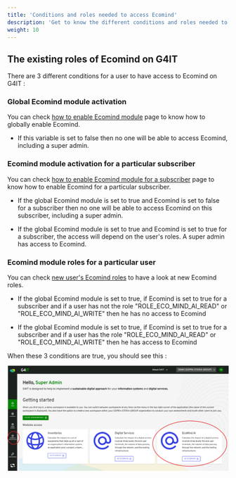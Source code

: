```yaml
---
title: 'Conditions and roles needed to access Ecomind'
description: 'Get to know the different conditions and roles needed to have access to Ecomind on G4IT'
weight: 10
---
```


## The existing roles of Ecomind on G4IT

There are 3 different conditions for a user to have access to Ecomind on G4IT : 

### Global Ecomind module activation

You can check [how to enable Ecomind module](../../../1-getting-started/3-getting-started-as-a-maintainer/1-how-to/enable_ecomind_module/_index.md) page to know how to globally enable Ecomind. 

- If this variable is set to false then no one will be able to access Ecomind, including a super admin.

### Ecomind module activation for a particular subscriber

You can check [how to enable Ecomind module for a subscriber](../../../1-getting-started/3-getting-started-as-a-maintainer/1-how-to/enable_ecomind_for_a_subscriber/_index.md) page to know how to enable Ecomind for a particular subscriber.

- If the global Ecomind module is set to true and Ecomind is set to false for a subscriber then no one will be able to access Ecomind on this subscriber, including a super admin.

- If the global Ecomind module is set to true and Ecomind is set to true for a subscriber, the access will depend on the user's roles. A super admin has access to Ecomind.

### Ecomind module roles for a particular user

You can check [new user's Ecomind roles](../backend/db/ecomind_roles_management/_index.md) to have a look at new Ecomind roles.

- If the global Ecomind module is set to true, if Ecomind is set to true for a subscriber and if a user has not the role "ROLE_ECO_MIND_AI_READ" or "ROLE_ECO_MIND_AI_WRITE" then he has no access to Ecomind

- If the global Ecomind module is set to true, if Ecomind is set to true for a subscriber and if a user has the role "ROLE_ECO_MIND_AI_READ" or "ROLE_ECO_MIND_AI_WRITE" then he has access to Ecomind

When these 3 conditions are true, you should see this :   

![All access](images/ecomindallaccess.png)

